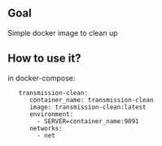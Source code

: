 ## Goal

Simple docker image to clean up

## How to use it?

in docker-compose: 
```
   transmission-clean:
      container_name: transmission-clean
      image: transmission-clean:latest
      environment:
        - SERVER=container_name:9091
      networks:
        - net
```

